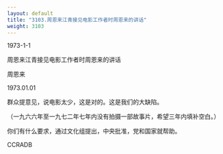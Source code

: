 ```yaml
---
layout: default
title: "3103.周恩来江青接见电影工作者时周恩来的讲话"
weight: 3103
---
```


1973-1-1

周恩来江青接见电影工作者时周恩来的讲话

周恩来

1973.01.01

群众提意见，说电影太少，这是对的。这是我们的大缺陷。

（一九六六年至一九七二年七年内没有拍摄一部故事片，希望三年内填补空白。）

你们有什么要求，通过文化组提出，中央批准，党和国家就帮助。

CCRADB

